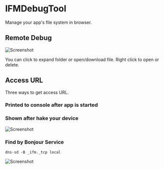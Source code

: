 # IFMDebugTool

Manage your app's file system in browser.

## Remote Debug

![Screenshot](https://raw.githubusercontent.com/JohnWong/iOS-file-manager/master/Docs/screenshot.png)

You can click to expand folder or open/download file. Right click to open or delete.

## Access URL

Three ways to get access URL.

### Printed to console after app is started

### Shown after hake your device

![Screenshot](https://raw.githubusercontent.com/JohnWong/iOS-file-manager/master/Docs/device-screenshot.png)

### Find by Bonjour Service

```
dns-sd -B _ifm._tcp local
```

![Screenshot](https://raw.githubusercontent.com/JohnWong/iOS-file-manager/master/Docs/terminal.png)
